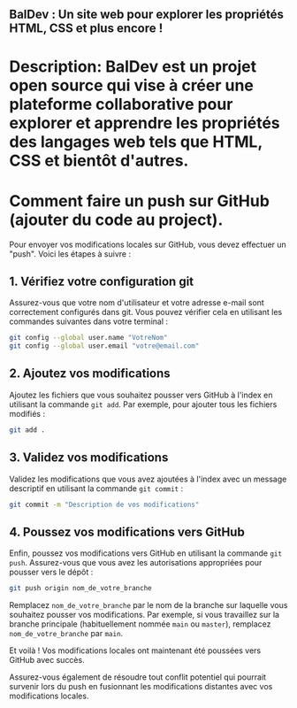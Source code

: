 


## **BalDev : Un site web pour explorer les propriétés HTML, CSS et plus encore !**
# **Description: BalDev est un projet open source qui vise à créer une plateforme collaborative pour explorer et apprendre les propriétés des langages web tels que HTML, CSS et bientôt d'autres.**

# Comment faire un push sur GitHub (ajouter du code au project).

Pour envoyer vos modifications locales sur GitHub, vous devez effectuer un "push". Voici les étapes à suivre :

## 1. Vérifiez votre configuration git

Assurez-vous que votre nom d'utilisateur et votre adresse e-mail sont correctement configurés dans git. Vous pouvez vérifier cela en utilisant les commandes suivantes dans votre terminal :

```bash
git config --global user.name "VotreNom"
git config --global user.email "votre@email.com"
```

## 2. Ajoutez vos modifications

Ajoutez les fichiers que vous souhaitez pousser vers GitHub à l'index en utilisant la commande `git add`. Par exemple, pour ajouter tous les fichiers modifiés :

```bash
git add .
```

## 3. Validez vos modifications

Validez les modifications que vous avez ajoutées à l'index avec un message descriptif en utilisant la commande `git commit` :

```bash
git commit -m "Description de vos modifications"
```

## 4. Poussez vos modifications vers GitHub

Enfin, poussez vos modifications vers GitHub en utilisant la commande `git push`. Assurez-vous que vous avez les autorisations appropriées pour pousser vers le dépôt :

```bash
git push origin nom_de_votre_branche
```

Remplacez `nom_de_votre_branche` par le nom de la branche sur laquelle vous souhaitez pousser vos modifications. Par exemple, si vous travaillez sur la branche principale (habituellement nommée `main` ou `master`), remplacez `nom_de_votre_branche` par `main`.

Et voilà ! Vos modifications locales ont maintenant été poussées vers GitHub avec succès.

Assurez-vous également de résoudre tout conflit potentiel qui pourrait survenir lors du push en fusionnant les modifications distantes avec vos modifications locales.
